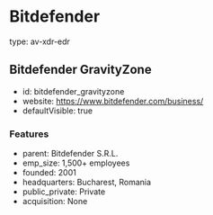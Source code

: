 # Bitdefender
type: av-xdr-edr

## Bitdefender GravityZone
- id: bitdefender_gravityzone
- website: https://www.bitdefender.com/business/
- defaultVisible: true

### Features
- parent: Bitdefender S.R.L.
- emp_size: 1,500+ employees
- founded: 2001
- headquarters: Bucharest, Romania
- public_private: Private
- acquisition: None
